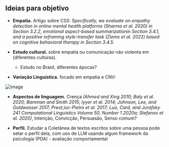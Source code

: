 ## Ideias para objetivo
* **Empatia.** Artigo sobre CSS: _Specifically, we evaluate on empathy detection in online mental health platforms (Sharma et al. 2020) in Section 3.2.2, emotional aspect-based summarizationin Section 3.4.1, and a positive reframing style-transfer task (Ziems et al. 2022) based on cognitive behavioral therapy in Section 3.4.5._

* **Estudo cultural.** sobre empatia ou comunicação não violenta em (diferentes culturas).
    * Estudo no Brasil, diferentes épocas?

* **Variação Linguística.** focado em empatia e CNV:

![image](linguistic_variation.png)

* **Aspectos de linguagem.** Crença _(Ahmed and Xing 2010; Baly et al. 2020; Bamman and Smith 2015; Iyyer et al. 2014; Johnson, Lee, and Goldwasser 2017; Preot¸iuc-Pietro et al. 2017; Luo, Card, and Jurafsky 241 Computational Linguistics Volume 50, Number 1 2020a; Stefanov et al. 2020)_, Intenção, Convicção, Persuasão, Senso comum?

* **Perfil.** Estudar a Coletânea de textos escritos sobre uma pessoa pode setar o perfil dela, com uso de LLM usando algum framework da psicologia (PDA) - avaliação comportamental 